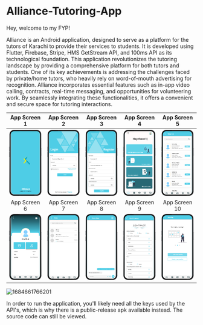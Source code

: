 
# Alliance-Tutoring-App

Hey, welcome to my FYP!

Alliance is an Android application, designed to serve as a platform for the tutors of Karachi to provide their services to students. It is developed using Flutter, Firebase, Stripe, HMS GetStream API, and 100ms API as its technological foundation. This application revolutionizes the tutoring landscape by providing a comprehensive platform for both tutors and students. One of its key achievements is addressing the challenges faced by private/home tutors, who heavily rely on word-of-mouth advertising for recognition. 
Alliance incorporates essential features such as in-app video calling, contracts, real-time messaging, and opportunities for volunteering work. By seamlessly integrating these functionalities, it offers a convenient and secure space for tutoring interactions.


|           App Screen 1           |           App Screen 2           |           App Screen 3           |           App Screen 4           |           App Screen 5           |
| :-----------------------------: | :-----------------------------: | :-----------------------------: | :-----------------------------: | :-----------------------------: |
| ![Screen 1](screenshots/Picture1.png) | ![Screen 2](screenshots/Picture2.png) | ![Screen 3](screenshots/Picture3.png) | ![Screen 4](screenshots/Picture5.png) | ![Screen 5](screenshots/Picture6.png) |
|           App Screen 6           |           App Screen 7           |           App Screen 8           |           App Screen 9           |           App Screen 10          |
| ![Screen 6](screenshots/Picture7.png) | ![Screen 7](screenshots/Picture11.png) | ![Screen 8](screenshots/Picture12.png) | ![Screen 9](screenshots/Picture13.png) | ![Screen 10](screenshots/Picture15.png) |







![1684661766201](https://github.com/Sarim-Sohail/Alliance-Tutoring-App/assets/66557538/9c389592-9952-4fc3-8c2b-83594918e2a6)

In order to run the application, you'll likely need all the keys used by the API's, which is why there is a public-release apk available instead. The source code can still be viewed.
